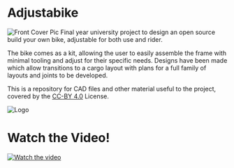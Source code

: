 # Adjustabike
![Front Cover Pic](https://user-images.githubusercontent.com/47890972/56204965-79413200-6040-11e9-8af3-55630b70df01.png)
Final year university project to design an open source build your own bike, adjustable for both use and rider.

The bike comes as a kit, allowing the user to easily assemble the frame with minimal tooling and adjust for their specific needs. Designs have been made which allow transitions to a cargo layout with plans for a full family of layouts and joints to be developed.

This is a repository for CAD files and other material useful to the project, covered by the [CC-BY 4.0](https://creativecommons.org/licenses/by/4.0/) License.

![Logo](https://user-images.githubusercontent.com/47890972/56202836-cec71000-603b-11e9-81f9-e82b58718c6d.png)

# Watch the Video!

[![Watch the video](https://img.youtube.com/vi/w_4GJnhUDh0/hqdefault.jpg)](https://youtu.be/w_4GJnhUDh0)

